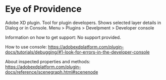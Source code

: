 # Eye of Providence

Adobe XD plugin. Tool for plugin developers. Shows selected layer details in Dialog or in Console. Menu > Plugins > Develpment > Developer console

Information on how to get support: No support provided.

How to use console: https://adobexdplatform.com/plugin-docs/tutorials/debugging/#1-look-for-errors-in-the-developer-console

About inspected properties and methods: https://adobexdplatform.com/plugin-docs/reference/scenegraph.html#scenenode
